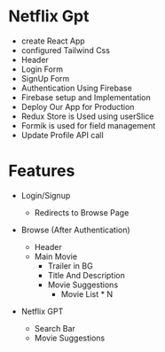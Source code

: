 # Netflix Gpt
- create React App
- configured Tailwind Css
- Header
- Login Form
- SignUp Form
- Authentication Using Firebase
- Firebase setup and Implementation
- Deploy Our App for Production
- Redux Store is Used using userSlice
- Formik is used for field management
- Update Profile API call




# Features 
- Login/Signup
    - Redirects to Browse Page
    
- Browse (After Authentication)
    - Header
    - Main Movie 
        - Trailer in BG
        - Title And Description
        - Movie Suggestions
            - Movie List * N

- Netflix GPT 
    - Search Bar
    - Movie Suggestions
